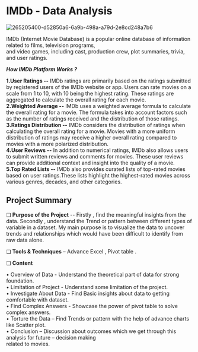 # IMDb - Data Analysis

![265205400-d52850a6-6a9b-498a-a79d-2e8cd248a7b6](https://media.giphy.com/media/l0HU2lyoefjGXFIwE/giphy.gif)

IMDb (Internet Movie Database) is a popular online database of information related to films, television programs,                                                                                      
and video games, including cast, production crew, plot summaries, trivia, and user ratings.
                                                                                                 
***How IMDb Platform Works ?***    

**1.User Ratings --** IMDb ratings are primarily based on the ratings submitted by registered users of the IMDb website or app. Users can rate movies on a scale from 1 to 10, with 10 being the highest rating. These ratings are aggregated to calculate the overall rating for each movie.                                                                                                                                               
                                                                                                                                                                                                                  **2.Weighted Average --** IMDb uses a weighted average formula to calculate the overall rating for a movie. The formula takes into account factors such as the number of ratings received and the distribution of those ratings.                                                                                                                                                                                           
**3.Ratings Distribution --** IMDb considers the distribution of ratings when calculating the overall rating for a movie. Movies with a more uniform distribution of ratings may receive a higher overall rating compared to movies with a more polarized distribution.                                                                                                                                 
**4.User Reviews --** In addition to numerical ratings, IMDb also allows users to submit written reviews and comments for movies. These user reviews can provide additional context and insight into the quality of a movie.                                                                                                                                                                                        
**5.Top Rated Lists --** IMDb also provides curated lists of top-rated movies based on user ratings.These lists highlight the highest-rated movies across various genres, decades, and other categories.                 

## Project Summary
❑ **Purpose of the Project** -- Firstly , find the meaningful insights from the data. Secondly , understand 
the Trend or pattern between different types of variable in a dataset. My main purpose is to 
visualize the data to uncover trends and relationships which would have been difficult to identify 
from raw data alone.                                                                                                                                                        

❑ **Tools & Techniques** – Advance Excel , Pivot table .

❑ **Content**  

• Overview of Data       - Understand the theoretical part of data for strong foundation.                                                                                                          
• Limitation of Project  - Understand some limitation of the project.                                                                                                          
• Investigate About Data - Find Basic insights about data to getting comfortable with dataset.                                                                                         
• Find Complex Answers   - Showcase the power of pivot table to solve complex answers.                                                                                            
• Torture the Data       – Find Trends or pattern with the help of advance charts like Scatter plot.                                                                                              
• Conclusion             – Discussion about outcomes which we get through this analysis for future – decision making                                                                                                   
                           related to movies.                                                                                                                                                      







